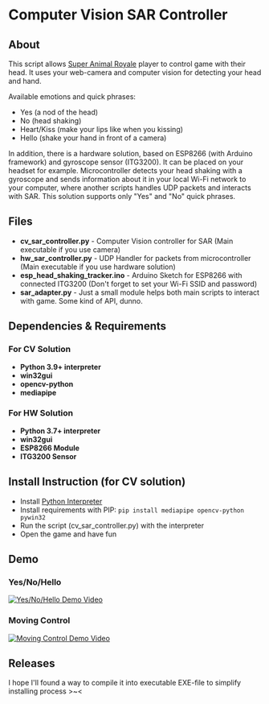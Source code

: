 # Computer Vision SAR Controller

## About
This script allows [Super Animal Royale](https://animalroyale.com/) player to control game with their head.
It uses your web-camera and computer vision for detecting your head and hand.

Available emotions and quick phrases:
- Yes (a nod of the head)
- No (head shaking)
- Heart/Kiss (make your lips like when you kissing)
- Hello (shake your hand in front of a camera)

In addition, there is a hardware solution, based on ESP8266 (with Arduino framework) and gyroscope sensor (ITG3200).
It can be placed on your headset for example. Microcontroller detects your head shaking with a gyroscope and sends
 information about it in your local Wi-Fi network to your computer, where another scripts handles UDP packets and
 interacts with SAR. This solution supports only "Yes" and "No" quick phrases.

## Files
- **cv_sar_controller.py** - Computer Vision controller for SAR (Main executable if you use camera)
- **hw_sar_controller.py** - UDP Handler for packets from microcontroller (Main executable if you use hardware solution)
- **esp_head_shaking_tracker.ino** - Arduino Sketch for ESP8266 with connected ITG3200 (Don't forget to set your Wi-Fi SSID and password)
- **sar_adapter.py** - Just a small module helps both main scripts to interact with game. Some kind of API, dunno.

## Dependencies & Requirements

### For CV Solution
- **Python 3.9+ interpreter**
- **win32gui**
- **opencv-python**
- **mediapipe**

### For HW Solution
- **Python 3.7+ interpreter**
- **win32gui**
- **ESP8266 Module**
- **ITG3200 Sensor**

## Install Instruction (for CV solution)

- Install [Python Interpreter](https://www.python.org/)
- Install requirements with PIP: `pip install mediapipe opencv-python pywin32`
- Run the script (cv_sar_controller.py) with the interpreter
- Open the game and have fun

## Demo

### Yes/No/Hello
[![Yes/No/Hello Demo Video](https://img.youtube.com/vi/PyscIRAW2p0/0.jpg)](https://www.youtube.com/watch?v=PyscIRAW2p0)

### Moving Control
[![Moving Control Demo Video](https://img.youtube.com/vi/i26YWqk0x7U/0.jpg)](https://www.youtube.com/watch?v=i26YWqk0x7U)

## Releases

I hope I'll found a way to compile it into executable EXE-file to simplify installing process >~<
